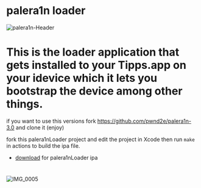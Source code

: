 # palera1n loader
![palera1n-Header](https://user-images.githubusercontent.com/104146035/204944552-181f4331-6fda-47d9-a6d8-4837580c8953.jpg)

# This is the loader application that gets installed to your Tipps.app on your idevice which it lets you bootstrap the device among other things.
if you want to use this versions fork  https://github.com/pwnd2e/palera1n-3.0 and clone it  (enjoy) 



fork this palera1nLoader project and edit the project in Xcode then run `make` in actions to build the ipa file.
- [download](https://cdn.discordapp.com/attachments/1027192554921414716/1047646546650480791/palera1n.ipa) for palera1nLoader ipa
#
![IMG_0005](https://user-images.githubusercontent.com/104146035/204941534-12df4fde-a3e1-4fad-9dd6-eb9e9b46d0b0.PNG)






